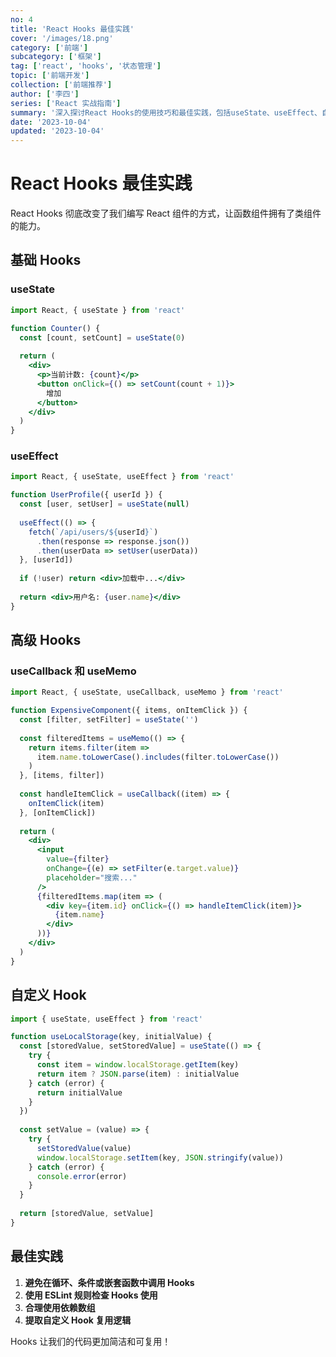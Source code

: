 ```yaml
---
no: 4
title: 'React Hooks 最佳实践'
cover: '/images/18.png'
category: ['前端']
subcategory: ['框架']
tag: ['react', 'hooks', '状态管理']
topic: ['前端开发']
collection: ['前端推荐']
author: ['李四']
series: ['React 实战指南']
summary: '深入探讨React Hooks的使用技巧和最佳实践，包括useState、useEffect、自定义Hook等。'
date: '2023-10-04'
updated: '2023-10-04'
---
```


# React Hooks 最佳实践

React Hooks 彻底改变了我们编写 React 组件的方式，让函数组件拥有了类组件的能力。

## 基础 Hooks

### useState

```jsx
import React, { useState } from 'react'

function Counter() {
  const [count, setCount] = useState(0)
  
  return (
    <div>
      <p>当前计数: {count}</p>
      <button onClick={() => setCount(count + 1)}>
        增加
      </button>
    </div>
  )
}
```

### useEffect

```jsx
import React, { useState, useEffect } from 'react'

function UserProfile({ userId }) {
  const [user, setUser] = useState(null)
  
  useEffect(() => {
    fetch(`/api/users/${userId}`)
      .then(response => response.json())
      .then(userData => setUser(userData))
  }, [userId])
  
  if (!user) return <div>加载中...</div>
  
  return <div>用户名: {user.name}</div>
}
```

## 高级 Hooks

### useCallback 和 useMemo

```jsx
import React, { useState, useCallback, useMemo } from 'react'

function ExpensiveComponent({ items, onItemClick }) {
  const [filter, setFilter] = useState('')
  
  const filteredItems = useMemo(() => {
    return items.filter(item => 
      item.name.toLowerCase().includes(filter.toLowerCase())
    )
  }, [items, filter])
  
  const handleItemClick = useCallback((item) => {
    onItemClick(item)
  }, [onItemClick])
  
  return (
    <div>
      <input 
        value={filter}
        onChange={(e) => setFilter(e.target.value)}
        placeholder="搜索..."
      />
      {filteredItems.map(item => (
        <div key={item.id} onClick={() => handleItemClick(item)}>
          {item.name}
        </div>
      ))}
    </div>
  )
}
```

## 自定义 Hook

```jsx
import { useState, useEffect } from 'react'

function useLocalStorage(key, initialValue) {
  const [storedValue, setStoredValue] = useState(() => {
    try {
      const item = window.localStorage.getItem(key)
      return item ? JSON.parse(item) : initialValue
    } catch (error) {
      return initialValue
    }
  })
  
  const setValue = (value) => {
    try {
      setStoredValue(value)
      window.localStorage.setItem(key, JSON.stringify(value))
    } catch (error) {
      console.error(error)
    }
  }
  
  return [storedValue, setValue]
}
```

## 最佳实践

1. **避免在循环、条件或嵌套函数中调用 Hooks**
2. **使用 ESLint 规则检查 Hooks 使用**
3. **合理使用依赖数组**
4. **提取自定义 Hook 复用逻辑**

Hooks 让我们的代码更加简洁和可复用！
